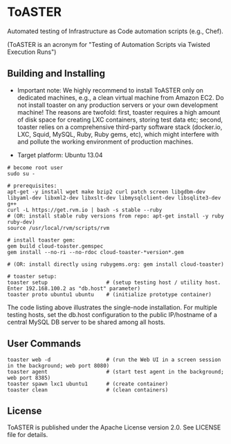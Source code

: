 # ToASTER

Automated testing of Infrastructure as Code automation scripts (e.g., Chef).

(ToASTER is an acronym for "Testing of Automation Scripts via Twisted Execution Runs")

## Building and Installing

* Important note: We highly recommend to install ToASTER only on dedicated machines,
  e.g., a clean virtual machine from Amazon EC2. Do not install toaster on any
  production servers or your own development machine! The reasons are twofold: first, 
  toaster requires a high amount of disk space for creating LXC containers, storing 
  test data etc; second, toaster relies on a comprehensive third-party software stack
  (docker.io, LXC, Squid, MySQL, Ruby, Ruby gems, etc), which might interfere with
  and pollute the working environment of production machines.

* Target platform: Ubuntu 13.04

```
# become root user
sudo su -

# prerequisites:
apt-get -y install wget make bzip2 curl patch screen libgdbm-dev libyaml-dev libxml2-dev libxslt-dev libmysqlclient-dev libsqlite3-dev g++
curl -L https://get.rvm.io | bash -s stable --ruby
# (OR: install stable ruby versions from repo: apt-get install -y ruby ruby-dev)
source /usr/local/rvm/scripts/rvm

# install toaster gem:
gem build cloud-toaster.gemspec
gem install --no-ri --no-rdoc cloud-toaster-*version*.gem

# (OR: install directly using rubygems.org: gem install cloud-toaster)

# toaster setup:
toaster setup					# (setup testing host / utility host. Enter 192.168.100.2 as "db.host" parameter)
toaster proto ubuntu1 ubuntu	# (initialize prototype container)
```

The code listing above illustrates the single-node installation. For multiple testing hosts,
set the db.host configuration to the public IP/hostname of a central MySQL DB server to be 
shared among all hosts.

## User Commands

```
toaster web -d 					# (run the Web UI in a screen session in the background; web port 8080)
toaster agent 					# (start test agent in the background; web port 8385)
toaster spawn lxc1 ubuntu1		# (create container)
toaster clean					# (clean containers)
```

## License

ToASTER is published under the Apache License version 2.0. See LICENSE file for details.
